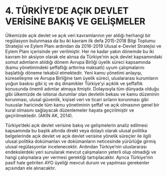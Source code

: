 # 4. TÜRKİYE’DE AÇIK DEVLET VERİSİNE BAKIŞ VE GELİŞMELER

Ülkemizde açık devlet ve açık veri kavramlarının yer aldığı herhangi bir regülasyon bulunmasa da bu iki kavram ilk defa 2015-2018 Bilgi Toplumu Stratejisi ve Eylem Planı ardından da 2016-2019 Ulusal e-Devlet Stratejisi ve Eylem Planı içerisinde yer verilmiştir. Her ne kadar yakın dönemde bu iki kavram bir aksiyon olarak ele alınsa da Türkiye’nin açık devlet kapsamındaki somut adımların atıldığı dönem Avrupa Birliği üyelik süreci kapsamında \(kamu yönetimindeki şeffaflığı arttırma maksatlı\) uyum çalışmalarını başlattığı döneme tekabül etmektedir. Yeni kamu yönetimi anlayışı, küreselleşme ve Avrupa Birliğine tam üyelik süreci, uluslararası kurumların yoğun baskısı gibi iç ve dış dinamikler Türkiye’yi açıklık ve şeffaflık konusunda önemli adımlar atmaya itmiştir. Dolayısıyla tüm dünyada olduğu gibi ülkemizde de istisnai durumlar olan devletin bekası ve kamu düzeninin korunması, ulusal güvenlik, kişisel veri ve ticari sırların korunması gibi hususlar haricinde tüm kamu yönetiminin şeffaf ve açık olmasının genel bir kural olmasını sağlayacak düzenlemeler hayata geçirilmiştir ve geçirilmektedir. \(AKIN AK, 2014\).

Türkiye’deki açık devlet verisine bakış ve gelişmelerin analiz edilmesi kapsamında bu başlık altında direkt veya dolaylı olarak ulusal politika belgelerinde açık devlet ve açık devlet verisine yönelik süreçler ile ilgili ulusal politika dokümanları ve dokümanların neticesinde yürürlüğe girmiş ulusal regülasyonlar incelenecektir. Ardından Türkiye’nin uluslararası endekslerdeki yeri sunularak mevcut çalışmaların yeterli olup olmadığı ve hangi çalışmalara yer vermesi gerektiği tartışılacaktır. Ayrıca Türkiye’nin pasif hale getirilen AYO üyeliği mevcut durum ve yapılması gerekenler açısından ele alınacaktır.

